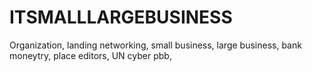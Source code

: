# ITSMALLLARGEBUSINESS
Organization, landing networking, small business, large business, bank moneytry, place editors, UN cyber pbb, 
